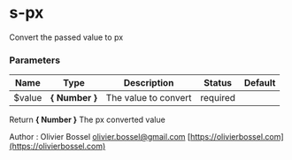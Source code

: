 # s-px

Convert the passed value to px



### Parameters
Name  |  Type  |  Description  |  Status  |  Default
------------  |  ------------  |  ------------  |  ------------  |  ------------
$value  |  **{ Number }**  |  The value to convert  |  required  |

Return **{ Number }** The px converted value

Author : Olivier Bossel [olivier.bossel@gmail.com](mailto:olivier.bossel@gmail.com) [https://olivierbossel.com](https://olivierbossel.com)